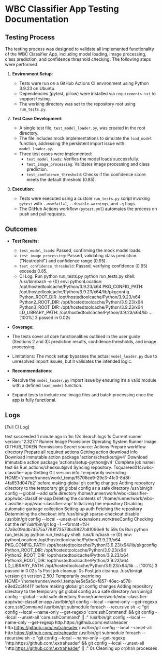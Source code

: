 # WBC Classifier App Testing Documentation

## Testing Process
The testing process was designed to validate all implemented functionality of the WBC Classifier App, including model loading, image processing, class prediction, and confidence threshold checking. The following steps were performed:

1. **Environment Setup**:
   - Tests were run on a GitHub Actions CI environment using Python 3.9.23 on Ubuntu.
   - Dependencies (pytest, pillow) were installed via `requirements.txt` to support testing.
   - The working directory was set to the repository root using `run_tests.py`.

2. **Test Case Development**:
   - A single test file, `test_model_loader.py`, was created in the root directory.
   - The file includes mock implementations to simulate the `load_model` function, addressing the persistent import issue with `model_loader.py`.
   - Three test cases were implemented:
     - `test_model_loads`: Verifies the model loads successfully.
     - `test_image_processing`: Validates image processing and class prediction.
     - `test_confidence_threshold`: Checks if the confidence score meets the default threshold (0.85).

3. **Execution**:
   - Tests were executed using a custom `run_tests.py` script invoking `pytest` with `--maxfail=1`, `--disable-warnings`, and `-q` flags.
   - The GitHub Actions workflow (`pytest.yml`) automates the process on push and pull requests.

## Outcomes
- **Test Results**:
  - `test_model_loads`: Passed, confirming the mock model loads.
  - `test_image_processing`: Passed, validating class prediction ("Neutrophil") and confidence range (0.95).
  - `test_confidence_threshold`: Passed, verifying confidence (0.95) exceeds 0.85.
  - CI Log:
Run python run_tests.py
  python run_tests.py
  shell: /usr/bin/bash -e {0}
  env:
    pythonLocation: /opt/hostedtoolcache/Python/3.9.23/x64
    PKG_CONFIG_PATH: /opt/hostedtoolcache/Python/3.9.23/x64/lib/pkgconfig
    Python_ROOT_DIR: /opt/hostedtoolcache/Python/3.9.23/x64
    Python2_ROOT_DIR: /opt/hostedtoolcache/Python/3.9.23/x64
    Python3_ROOT_DIR: /opt/hostedtoolcache/Python/3.9.23/x64
    LD_LIBRARY_PATH: /opt/hostedtoolcache/Python/3.9.23/x64/lib
...                                                                      [100%]
3 passed in 0.02s



- **Coverage**:
- The tests cover all core functionalities outlined in the user guide (Sections 2 and 3): prediction results, confidence thresholds, and image processing.
- Limitations: The mock setup bypasses the actual `model_loader.py` due to unresolved import issues, but it validates the intended logic.

- **Recommendations**:
- Resolve the `model_loader.py` import issue by ensuring it’s a valid module with a defined `load_model` function.
- Expand tests to include real image files and batch processing once the app is fully functional.

## Logs
[Full CI Log]

test
succeeded 1 minute ago in 1m 12s
Search logs
1s
Current runner version: '2.327.1'
Runner Image Provisioner
Operating System
Runner Image
GITHUB_TOKEN Permissions
Secret source: Actions
Prepare workflow directory
Prepare all required actions
Getting action download info
Download immutable action package 'actions/checkout@v4'
Download immutable action package 'actions/setup-python@v4'
Complete job name: test
6s
Run actions/checkout@v4
Syncing repository: Tsquareed014/wbc-classifier-app
Getting Git version info
Temporarily overriding HOME='/home/runner/work/_temp/f5708ee9-29c3-4fc3-8d8f-4fa653d047b2' before making global git config changes
Adding repository directory to the temporary git global config as a safe directory
/usr/bin/git config --global --add safe.directory /home/runner/work/wbc-classifier-app/wbc-classifier-app
Deleting the contents of '/home/runner/work/wbc-classifier-app/wbc-classifier-app'
Initializing the repository
Disabling automatic garbage collection
Setting up auth
Fetching the repository
Determining the checkout info
/usr/bin/git sparse-checkout disable
/usr/bin/git config --local --unset-all extensions.worktreeConfig
Checking out the ref
/usr/bin/git log -1 --format=%H
47a6c09ddb7d575a7788f73573bc9827b81096e9
1s
59s
0s
Run python run_tests.py
  python run_tests.py
  shell: /usr/bin/bash -e {0}
  env:
    pythonLocation: /opt/hostedtoolcache/Python/3.9.23/x64
    PKG_CONFIG_PATH: /opt/hostedtoolcache/Python/3.9.23/x64/lib/pkgconfig
    Python_ROOT_DIR: /opt/hostedtoolcache/Python/3.9.23/x64
    Python2_ROOT_DIR: /opt/hostedtoolcache/Python/3.9.23/x64
    Python3_ROOT_DIR: /opt/hostedtoolcache/Python/3.9.23/x64
    LD_LIBRARY_PATH: /opt/hostedtoolcache/Python/3.9.23/x64/lib
...                                                                      [100%]
3 passed in 0.02s
1s
Post job cleanup.
0s
Post job cleanup.
/usr/bin/git version
git version 2.50.1
Temporarily overriding HOME='/home/runner/work/_temp/ee5e5a5d-f857-46ec-a578-e9ed2c3f4411' before making global git config changes
Adding repository directory to the temporary git global config as a safe directory
/usr/bin/git config --global --add safe.directory /home/runner/work/wbc-classifier-app/wbc-classifier-app
/usr/bin/git config --local --name-only --get-regexp core\.sshCommand
/usr/bin/git submodule foreach --recursive sh -c "git config --local --name-only --get-regexp 'core\.sshCommand' && git config --local --unset-all 'core.sshCommand' || :"
/usr/bin/git config --local --name-only --get-regexp http\.https\:\/\/github\.com\/\.extraheader
http.https://github.com/.extraheader
/usr/bin/git config --local --unset-all http.https://github.com/.extraheader
/usr/bin/git submodule foreach --recursive sh -c "git config --local --name-only --get-regexp 'http\.https\:\/\/github\.com\/\.extraheader' && git config --local --unset-all 'http.https://github.com/.extraheader' || :"
0s
Cleaning up orphan processes
